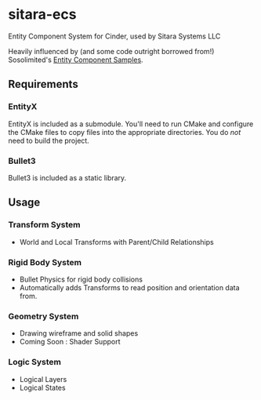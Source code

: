 # sitara-ecs
Entity Component System for Cinder, used by Sitara Systems LLC

Heavily influenced by (and some code outright borrowed from!) Sosolimited's [Entity Component Samples](https://github.com/sosolimited/Entity-Component-Samples).

## Requirements

### EntityX
EntityX is included as a submodule.  You'll need to run CMake and configure the CMake files to copy files into the appropriate directories.  You do *not* need to build the project.

### Bullet3
Bullet3 is included as a static library.

## Usage

### Transform System
- World and Local Transforms with Parent/Child Relationships

### Rigid Body System
- Bullet Physics for rigid body collisions
- Automatically adds Transforms to read position and orientation data from.

### Geometry System
- Drawing wireframe and solid shapes
- Coming Soon : Shader Support

### Logic System
- Logical Layers
- Logical States
